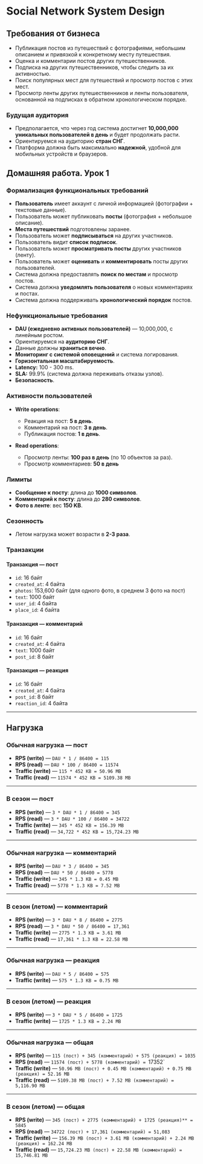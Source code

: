 # Social Network System Design

## Требования от бизнеса

- Публикация постов из путешествий с фотографиями, небольшим описанием и привязкой к конкретному месту путешествия.
- Оценка и комментарии постов других путешественников.
- Подписка на других путешественников, чтобы следить за их активностью.
- Поиск популярных мест для путешествий и просмотр постов с этих мест.
- Просмотр ленты других путешественников и ленты пользователя, основанной на подписках в обратном хронологическом порядке.

### Будущая аудитория

- Предполагается, что через год система достигнет **10,000,000 уникальных пользователей в день** и будет продолжать расти.
- Ориентируемся на аудиторию **стран СНГ**.
- Платформа должна быть максимально **надежной**, удобной для мобильных устройств и браузеров.

## Домашняя работа. Урок 1

### Формализация функциональных требований

- **Пользователь** имеет аккаунт с личной информацией (фотографии + текстовые данные).
- Пользователь может публиковать **посты** (фотография + небольшое описание).
- **Места путешествий** подготовлены заранее.
- Пользователь может **подписываться** на других участников.
- Пользователь видит **список подписок**.
- Пользователь может **просматривать посты** других участников (ленту).
- Пользователь может **оценивать** и **комментировать** посты других пользователей.
- Система должна предоставлять **поиск по местам** и просмотр постов.
- Система должна **уведомлять пользователя** о новых комментариях и постах.
- Система должна поддерживать **хронологический порядок** постов.

### Нефункциональные требования

- **DAU (ежедневно активных пользователей)** — 10,000,000, с линейным ростом.
- Ориентируемся на **аудиторию СНГ**.
- Данные должны **храниться вечно**.
- **Мониторинг с системой оповещений** и система логирования.
- **Горизонтальная масштабируемость**.
- **Latency:** 100 - 300 ms.
- **SLA:** 99.9% (система должна переживать отказы узлов).
- **Безопасность**.

### Активности пользователей

- **Write operations**:
  - Реакция на пост: **5 в день**.
  - Комментарий на пост: **3 в день**.
  - Публикация постов: **1 в день**.

- **Read operations**:
  - Просмотр ленты: **100 раз в день** (по 10 объектов за раз).
  - Просмотр комментариев: **50 в день**

### Лимиты

- **Сообщение к посту**: длина до **1000 символов**.
- **Комментарий к посту**: длина до **280 символов**.
- **Фото в ленте**: вес **150 KB**.

### Сезонность

- Летом нагрузка может возрасти в **2-3 раза**.

### Транзакции

#### Транзакция — пост
- `id`: 16 байт
- `created_at`: 4 байта
- `photos`: 153,600 байт (для одного фото, в среднем 3 фото на пост)
- `text`: 1000 байт
- `user_id`: 4 байта
- `place_id`: 4 байта

#### Транзакция — комментарий
- `id`: 16 байт
- `created_at`: 4 байта
- `text`: 1000 байт
- `post_id`: 8 байт

#### Транзакция — реакция
- `id`: 16 байт
- `created_at`: 4 байта
- `post_id`: 8 байт
- `reaction_id`: 4 байта

---

## Нагрузка

### Обычная нагрузка — пост

- **RPS (write)** — `DAU * 1 / 86400 = 115`
- **RPS (read)** — `DAU * 100 / 86400 = 11574`
- **Traffic (write)** — `115 * 452 KB = 50.96 MB`
- **Traffic (read)** — `11574 * 452 KB = 5109.38 MB`

---

### В сезон — пост

- **RPS (write)** — `3 * DAU * 1 / 86400 = 345`
- **RPS (read)** — `3 * DAU * 100 / 86400 = 34722`
- **Traffic (write)** — `345 * 452 KB = 156.39 MB`
- **Traffic (read)** — `34,722 * 452 KB = 15,724.23 MB`

---

### Обычная нагрузка — комментарий

- **RPS (write)** — `DAU * 3 / 86400 = 345`
- **RPS (read)** — `DAU * 50 / 86400 = 5778`
- **Traffic (write)** — `345 * 1.3 KB = 0.45 MB`
- **Traffic (read)** — `5778 * 1.3 KB = 7.52 MB`

---

### В сезон (летом) — комментарий

- **RPS (write)** — `3 * DAU * 8 / 86400 = 2775`
- **RPS (read)** — `3 * DAU * 50 / 86400 = 17,361`
- **Traffic (write)** — `2775 * 1.3 KB = 3.61 MB`
- **Traffic (read)** — `17,361 * 1.3 KB = 22.58 MB`

---

### Обычная нагрузка — реакция

- **RPS (write)** — `DAU * 5 / 86400 = 575`
- **Traffic (write)** — `575 * 1.3 KB = 0.75 MB`

---

### В сезон (летом) — реакция

- **RPS (write)** — `3 * DAU * 5 / 86400 = 1725`
- **Traffic (write)** — `1725 * 1.3 KB = 2.24 MB`

---

### Обычная нагрузка — общая

- **RPS (write)** — `115 (пост) + 345 (комментарий) + 575 (реакция) = 1035`
- **RPS (read)** — `11574 (пост) + 5778 (комментарий) = `17352`
- **Traffic (write)** — `50.96 MB (пост) + 0.45 MB (комментарий) + 0.75 MB (реакция) = 52.16 MB`
- **Traffic (read)** — `5109.38 MB (пост) + 7.52 MB (комментарий) = 5,116.90 MB`

---

### В сезон (летом) — общая

- **RPS (write)** — `345 (пост) + 2775 (комментарий) + 1725 (реакция)** = 5845`
- **RPS (read)**  — `34722 (пост) + 17,361 (комментарий) = 51,083`
- **Traffic (write)** — `156.39 MB (пост) + 3.61 MB (комментарий) + 2.24 MB (реакция) = 162.24 MB`
- **Traffic (read)** — `15,724.23 MB (пост) + 22.58 MB (комментарий) = 15,746.81 MB`
